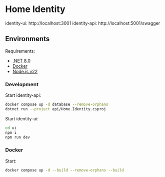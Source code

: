 # Home Identity

identity-ui: http://localhost:3001
identity-api: http://localhost:5001/swagger

## Environments

Requirements:

- [.NET 8.0](https://dotnet.microsoft.com/en-us/download/dotnet/8.0)
- [Docker](https://docs.docker.com/engine/)
- [Node.js v22](https://nodejs.org/)

### Development

Start identity-api:

```bash
docker compose up -d database --remove-orphans
dotnet run --project api/Home.Identity.csproj
```

Start identity-ui:

```bash
cd ui
npm i
npm run dev

```

### Docker

Start:

```bash
docker compose up -d --build --remove-orphans --build
```
